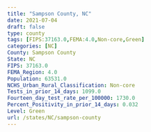 ```yaml
---
title: "Sampson County, NC"
date: 2021-07-04
draft: false
type: county
tags: [FIPS:37163.0,FEMA:4.0,Non-core,Green]
categories: [NC]
County: Sampson County
State: NC
FIPS: 37163.0
FEMA_Region: 4.0
Population: 63531.0
NCHS_Urban_Rural_Classification: Non-core
Tests_in_prior_14_days: 1099.0
Fourteen_day_test_rate_per_100000: 1730.0
Percent_Positivity_in_prior_14_days: 0.032
Level: Green
url: /states/NC/sampson-county
---
```



